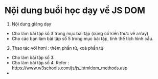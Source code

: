 # Nội dung buổi học dạy về JS DOM


1) Nội dung giảng dạy
- Cho làm bài tập số 3 trong mục bài tập (củng cố kiến thức về array)
- Cho các bạn làm bài tập số 5 trong mục bài tập, tính thể tích hình cầu.
2) Thao tác với html : thêm phần tử, xoá phần tử
- Cho làm bài tập số 3.
- Cho làm bài tập số 4.
Refer : https://www.w3schools.com/js/js_htmldom_methods.asp
- 
